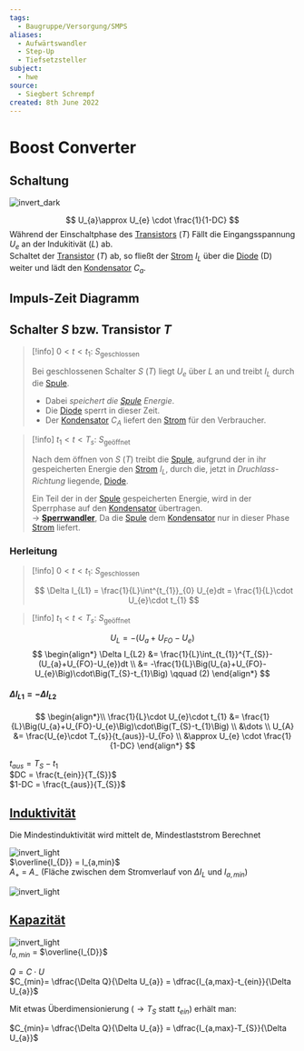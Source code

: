 ```yaml
---
tags:
  - Baugruppe/Versorgung/SMPS
aliases:
  - Aufwärtswandler
  - Step-Up
  - Tiefsetzsteller
subject:
  - hwe
source:
  - Siegbert Schrempf
created: 8th June 2022
---
```


# Boost Converter

## Schaltung

![invert_dark](../assets/Boostconverter.svg)

$$ U_{a}\approx U_{e} \cdot \frac{1}{1-DC} $$
Während der Einschaltphase des [Transistors](../Halbleiter/{MOC}%20Transistor.md) $(T)$ Fällt die Eingangsspannung $U_{e}$ an der Indukitivät $(L)$ ab.  
Schaltet der [Transistor](../Halbleiter/{MOC}%20Transistor.md) $(T)$ ab, so fließt der [Strom](../../Elektrotechnik/elektrischer%20Strom.md) $I_{L}$ über die [Diode](../Halbleiter/Diode.md) (D) weiter und lädt den [Kondensator](../../Elektrotechnik/Kapazität.md) $C_{a}$.

## Impuls-Zeit Diagramm

## Schalter $S$ bzw. Transistor $T$

> [!info] $0<t<t_{1}$: $S_{\text{geschlossen}}$
> 
> Bei geschlossenen Schalter $S$ $(T)$ liegt $U_{e}$ über $L$ an und treibt $I_{L}$ durch die [Spule](../../Elektrotechnik/Induktivität.md).
>  - Dabei *speichert die [Spule](../../Elektrotechnik/Induktivität.md) Energie*.
>  - Die [Diode](../Halbleiter/Diode.md) sperrt in dieser Zeit.
>  - Der [Kondensator](../../Elektrotechnik/Kapazität.md) $C_{A}$ liefert den [Strom](../../Elektrotechnik/elektrischer%20Strom.md) für den Verbraucher.


> [!info] $t_{1}<t<T_{s}$: $S_{\text{geöffnet}}$
> 
> Nach dem öffnen von $S$ $(T)$ treibt die [Spule](../../Elektrotechnik/Induktivität.md), aufgrund der in ihr gespeicherten Energie den [Strom](../../Elektrotechnik/elektrischer%20Strom.md) $I_{L}$, durch die, jetzt in *Druchlass-Richtung* liegende, [Diode](../Halbleiter/Diode.md).
> 
> Ein Teil der in der [Spule](../../Elektrotechnik/Induktivität.md) gespeicherten Energie, wird in der Sperrphase auf den [Kondensator](../../Elektrotechnik/Kapazität.md) übertragen.  
> $\rightarrow$ [**Sperrwandler**](Sperrwandler.md), Da die [Spule](../../Elektrotechnik/Induktivität.md) dem [Kondensator](../../Elektrotechnik/Kapazität.md) nur in dieser Phase [Strom](../../Elektrotechnik/elektrischer%20Strom.md) liefert.

### Herleitung

> [!info] $0<t<t_{1}$: $S_{\text{geschlossen}}$
>
> $$
> \Delta I_{L1} = \frac{1}{L}\int^{t_{1}}_{0} U_{e}dt = \frac{1}{L}\cdot U_{e}\cdot t_{1}
> $$

> [!info] $t_{1}<t<T_{s}$: $S_{\text{geöffnet}}$

$$U_{L} = -(U_{a}+U_{FO}-U_{e})$$
$$
\begin{align*}
\Delta I_{L2} &= \frac{1}{L}\int_{t_{1}}^{T_{S}}- (U_{a}+U_{FO}-U_{e})dt
\\
&= -\frac{1}{L}\Big(U_{a}+U_{FO}-U_{e}\Big)\cdot\Big(T_{S}-t_{1}\Big) \qquad (2)
\end{align*}
$$

#### $\Delta I_{L1}= -\Delta I_{L2}$

$$
\begin{align*}\\
\frac{1}{L}\cdot U_{e}\cdot t_{1} &= \frac{1}{L}\Big(U_{a}+U_{FO}-U_{e}\Big)\cdot\Big(T_{S}-t_{1}\Big)
\\
&\dots
\\
U_{A} &= \frac{U_{e}\cdot T_{s}}{t_{aus}}-U_{Fo}
\\
&\approx U_{e} \cdot \frac{1}{1-DC}
\end{align*}
$$

$t_{aus}= T_{S} - t_{1}$  
$DC = \frac{t_{ein}}{T_{S}}$  
$1-DC = \frac{t_{aus}}{T_{S}}$

## [Induktivität](../../Elektrotechnik/Induktivität.md)

Die Mindestinduktivität wird mittelt de, Mindestlaststrom Berechnet

![invert_light](../assets/BuckBoostDisconID.png)  
$\overline{I_{D}} = I_{a,min}$  
$A_{+}$ = $A_{-}$ (Fläche zwischen dem Stromverlauf von $\Delta I_{L}$ und $I_{a,min}$)

![invert_light](../assets/BoostIminLmin.png)

## [Kapazität](../../Elektrotechnik/Kapazität.md)

![invert_light](../assets/BuckBoostDisconID.png)  
$I_{a,min}$ = $\overline{I_{D}}$ 

$Q=C\cdot U$  
$C_{min}= \dfrac{\Delta Q}{\Delta U_{a}} = \dfrac{I_{a,max}-t_{ein}}{\Delta U_{a}}$  

Mit etwas Überdimensionierung ($\rightarrow T_{S}$ statt $t_{ein}$) erhält man:  

$C_{min}= \dfrac{\Delta Q}{\Delta U_{a}} = \dfrac{I_{a,max}-T_{S}}{\Delta U_{a}}$

